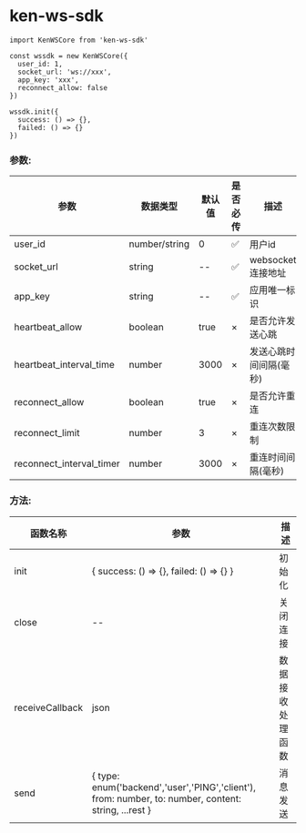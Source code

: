 # ken-ws-sdk

```
import KenWSCore from 'ken-ws-sdk'

const wssdk = new KenWSCore({
  user_id: 1,
  socket_url: 'ws://xxx',
  app_key: 'xxx',
  reconnect_allow: false
})

wssdk.init({
  success: () => {},
  failed: () => {}
})
```

### 参数:

| 参数 | 数据类型 | 默认值 | 是否必传 | 描述 |
| -- | -- | -- | -- | -- |
| user_id | number/string | 0 | ✅ | 用户id |
| socket_url | string | -- | ✅ | websocket连接地址 |
| app_key | string | -- | ✅ | 应用唯一标识 |
| heartbeat_allow | boolean | true | × | 是否允许发送心跳 |
| heartbeat_interval_time | number | 3000 | × | 发送心跳时间间隔(毫秒) |
| reconnect_allow | boolean | true | × | 是否允许重连 |
| reconnect_limit | number | 3 | × | 重连次数限制 |
| reconnect_interval_timer | number | 3000 | × | 重连时间间隔(毫秒) |

### 方法:

| 函数名称 | 参数 | 描述 |
| -- | -- | -- |
| init | { success: () => {}, failed: () => {} } | 初始化 |
| close | -- | 关闭连接 |
| receiveCallback | json | 数据接收处理函数 |
| send | { type: enum('backend','user','PING','client'), from: number, to: number, content: string, ...rest } | 消息发送 |
